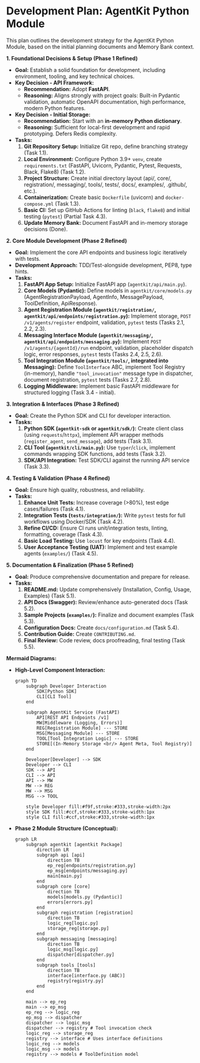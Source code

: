 # Development Plan: AgentKit Python Module

This plan outlines the development strategy for the AgentKit Python Module, based on the initial planning documents and Memory Bank context.

**1. Foundational Decisions & Setup (Phase 1 Refined)**

*   **Goal:** Establish a solid foundation for development, including environment, tooling, and key technical choices.
*   **Key Decision - API Framework:**
    *   **Recommendation:** Adopt **FastAPI**.
    *   **Reasoning:** Aligns strongly with project goals: Built-in Pydantic validation, automatic OpenAPI documentation, high performance, modern Python features.
*   **Key Decision - Initial Storage:**
    *   **Recommendation:** Start with an **in-memory Python dictionary**.
    *   **Reasoning:** Sufficient for local-first development and rapid prototyping. Defers Redis complexity.
*   **Tasks:**
    1.  **Git Repository Setup:** Initialize Git repo, define branching strategy (Task 1.1).
    2.  **Local Environment:** Configure Python 3.9+ `venv`, create `requirements.txt` (FastAPI, Uvicorn, Pydantic, Pytest, Requests, Black, Flake8) (Task 1.2).
    3.  **Project Structure:** Create initial directory layout (api/, core/, registration/, messaging/, tools/, tests/, docs/, examples/, .github/, etc.).
    4.  **Containerization:** Create basic `Dockerfile` (uvicorn) and `docker-compose.yml` (Task 1.3).
    5.  **Basic CI:** Set up GitHub Actions for linting (`black`, `flake8`) and initial testing (`pytest`) (Partial Task 4.3).
    6.  **Update Memory Bank:** Document FastAPI and in-memory storage decisions (Done).

**2. Core Module Development (Phase 2 Refined)**

*   **Goal:** Implement the core API endpoints and business logic iteratively with tests.
*   **Development Approach:** TDD/Test-alongside development, PEP8, type hints.
*   **Tasks:**
    1.  **FastAPI App Setup:** Initialize FastAPI app (`agentkit/api/main.py`).
    2.  **Core Models (Pydantic):** Define models in `agentkit/core/models.py` (AgentRegistrationPayload, AgentInfo, MessagePayload, ToolDefinition, ApiResponse).
    3.  **Agent Registration Module (`agentkit/registration/`, `agentkit/api/endpoints/registration.py`):** Implement storage, `POST /v1/agents/register` endpoint, validation, `pytest` tests (Tasks 2.1, 2.2, 2.3).
    4.  **Messaging Interface Module (`agentkit/messaging/`, `agentkit/api/endpoints/messaging.py`):** Implement `POST /v1/agents/{agentId}/run` endpoint, validation, placeholder dispatch logic, error responses, `pytest` tests (Tasks 2.4, 2.5, 2.6).
    5.  **Tool Integration Module (`agentkit/tools/`, integrated into Messaging):** Define `ToolInterface` ABC, implement Tool Registry (in-memory), handle `"tool_invocation"` message type in dispatcher, document registration, `pytest` tests (Tasks 2.7, 2.8).
    6.  **Logging Middleware:** Implement basic FastAPI middleware for structured logging (Task 3.4 - initial).

**3. Integration & Interfaces (Phase 3 Refined)**

*   **Goal:** Create the Python SDK and CLI for developer interaction.
*   **Tasks:**
    1.  **Python SDK (`agentkit-sdk` or `agentkit/sdk/`):** Create client class (using `requests`/`httpx`), implement API wrapper methods (`register_agent`, `send_message`), add tests (Task 3.1).
    2.  **CLI Tool (`agentkit/cli/main.py`):** Use `typer`/`click`, implement commands wrapping SDK functions, add tests (Task 3.2).
    3.  **SDK/API Integration:** Test SDK/CLI against the running API service (Task 3.3).

**4. Testing & Validation (Phase 4 Refined)**

*   **Goal:** Ensure high quality, robustness, and reliability.
*   **Tasks:**
    1.  **Enhance Unit Tests:** Increase coverage (>80%), test edge cases/failures (Task 4.1).
    2.  **Integration Tests (`tests/integration/`):** Write `pytest` tests for full workflows using Docker/SDK (Task 4.2).
    3.  **Refine CI/CD:** Ensure CI runs unit/integration tests, linting, formatting, coverage (Task 4.3).
    4.  **Basic Load Testing:** Use `locust` for key endpoints (Task 4.4).
    5.  **User Acceptance Testing (UAT):** Implement and test example agents (`examples/`) (Task 4.5).

**5. Documentation & Finalization (Phase 5 Refined)**

*   **Goal:** Produce comprehensive documentation and prepare for release.
*   **Tasks:**
    1.  **README.md:** Update comprehensively (Installation, Config, Usage, Examples) (Task 5.1).
    2.  **API Docs (Swagger):** Review/enhance auto-generated docs (Task 5.2).
    3.  **Sample Projects (`examples/`):** Finalize and document examples (Task 5.3).
    4.  **Configuration Docs:** Create `docs/configuration.md` (Task 5.4).
    5.  **Contribution Guide:** Create `CONTRIBUTING.md`.
    6.  **Final Review:** Code review, docs proofreading, final testing (Task 5.5).

**Mermaid Diagrams:**

*   **High-Level Component Interaction:**
    ```mermaid
    graph TD
        subgraph Developer Interaction
            SDK[Python SDK]
            CLI[CLI Tool]
        end

        subgraph AgentKit Service (FastAPI)
            API[REST API Endpoints /v1]
            MW[Middleware (Logging, Errors)]
            REG[Registration Module] --- STORE
            MSG[Messaging Module] --- STORE
            TOOL[Tool Integration Logic] --- STORE
            STORE[(In-Memory Storage <br/> Agent Meta, Tool Registry)]
        end

        Developer[Developer] --> SDK
        Developer --> CLI
        SDK --> API
        CLI --> API
        API --> MW
        MW --> REG
        MW --> MSG
        MSG --> TOOL

        style Developer fill:#f9f,stroke:#333,stroke-width:2px
        style SDK fill:#ccf,stroke:#333,stroke-width:1px
        style CLI fill:#ccf,stroke:#333,stroke-width:1px
    ```

*   **Phase 2 Module Structure (Conceptual):**
    ```mermaid
    graph LR
        subgraph agentkit [agentkit Package]
            direction LR
            subgraph api [api]
                direction TB
                ep_reg[endpoints/registration.py]
                ep_msg[endpoints/messaging.py]
                main[main.py]
            end
            subgraph core [core]
                direction TB
                models[models.py (Pydantic)]
                errors[errors.py]
            end
            subgraph registration [registration]
                direction TB
                logic_reg[logic.py]
                storage_reg[storage.py]
            end
            subgraph messaging [messaging]
                direction TB
                logic_msg[logic.py]
                dispatcher[dispatcher.py]
            end
            subgraph tools [tools]
                direction TB
                interface[interface.py (ABC)]
                registry[registry.py]
            end
        end

        main --> ep_reg
        main --> ep_msg
        ep_reg --> logic_reg
        ep_msg --> dispatcher
        dispatcher --> logic_msg
        dispatcher --> registry # Tool invocation check
        logic_reg --> storage_reg
        registry --> interface # Uses interface definitions
        logic_reg --> models
        logic_msg --> models
        registry --> models # ToolDefinition model